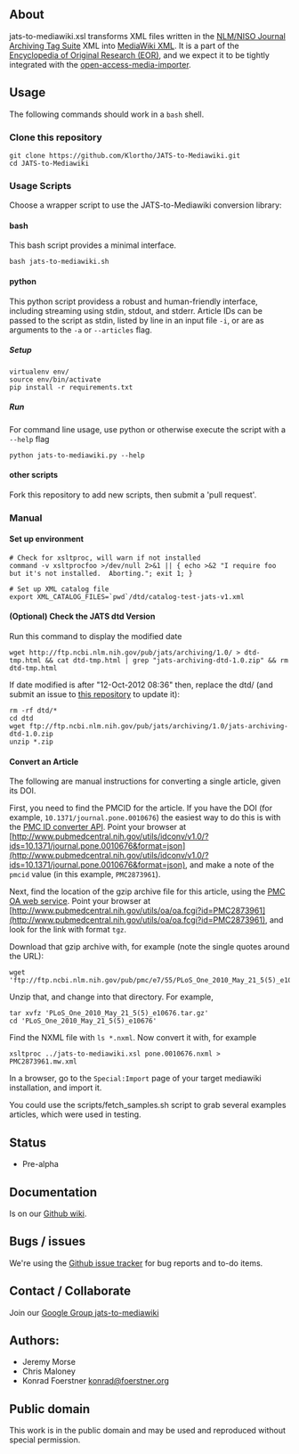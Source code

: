 ## About

jats-to-mediawiki.xsl transforms XML files written in the [NLM/NISO
Journal Archiving Tag Suite][1] XML into [MediaWiki XML][3]. It is a
part of the [Encyclopedia of Original Research (EOR)][4], and we expect
it to be tightly integrated with the [open-access-media-importer][5].

[1]: http://jats.nlm.nih.gov/

[3]: http://www.mediawiki.org/xml/export-0.6/

[4]: http://en.wikiversity.org/wiki/User:OpenScientist/Open_grant_writing_-_Encyclopaedia_of_original_research

[5]: http://en.wikiversity.org/wiki/User:OpenScientist/Open_grant_writing/Wissenswert_2011/Documentation

## Usage

The following commands should work in a `bash` shell.

### Clone this repository
```
git clone https://github.com/Klortho/JATS-to-Mediawiki.git
cd JATS-to-Mediawiki
```

### Usage Scripts

Choose a wrapper script to use the JATS-to-Mediawiki conversion library:

#### bash
This bash script provides a minimal interface.

`bash jats-to-mediawiki.sh`

#### python
This python script providess a robust and human-friendly interface, including streaming using stdin, stdout, and stderr. Article IDs can be passed to the script as stdin, listed by line in an input file `-i`, or are as arguments to the `-a` or `--articles` flag.

##### Setup

```
virtualenv env/
source env/bin/activate
pip install -r requirements.txt
```

##### Run

For command line usage, use python or otherwise execute the script with a `--help` flag

```
python jats-to-mediawiki.py --help
```

#### other scripts
Fork this repository to add new scripts, then submit a 'pull request'.


### Manual

#### Set up environment
```
# Check for xsltproc, will warn if not installed
command -v xsltprocfoo >/dev/null 2>&1 || { echo >&2 "I require foo but it's not installed.  Aborting."; exit 1; }

# Set up XML catalog file
export XML_CATALOG_FILES=`pwd`/dtd/catalog-test-jats-v1.xml
```

#### (Optional) Check the JATS dtd Version

Run this command to display the modified date

```
wget http://ftp.ncbi.nlm.nih.gov/pub/jats/archiving/1.0/ > dtd-tmp.html && cat dtd-tmp.html | grep "jats-archiving-dtd-1.0.zip" && rm dtd-tmp.html
```

If date modified is after "12-Oct-2012 08:36" then, replace the dtd/ (and submit an issue to [this repository](https://github.com/Klortho/JATS-to-Mediawiki/issues/new) to update it):

```
rm -rf dtd/*
cd dtd
wget ftp://ftp.ncbi.nlm.nih.gov/pub/jats/archiving/1.0/jats-archiving-dtd-1.0.zip
unzip *.zip
```

#### Convert an Article
The following are manual instructions for converting a single article, given its DOI.

First, you need to find the PMCID for the article.  If you have the DOI (for example,
`10.1371/journal.pone.0010676`) the easiest way to do this is with the [PMC ID converter
API](http://www.ncbi.nlm.nih.gov/pmc/tools/id-converter-api/).  Point your browser at
[http://www.pubmedcentral.nih.gov/utils/idconv/v1.0/?ids=10.1371/journal.pone.0010676&format=json](http://www.pubmedcentral.nih.gov/utils/idconv/v1.0/?ids=10.1371/journal.pone.0010676&format=json),
and make a note of the `pmcid` value (in this example, `PMC2873961`).

Next, find the location of the gzip archive file for this article, using the [PMC OA web
service](http://www.ncbi.nlm.nih.gov/pmc/tools/oa-service/).  Point your browser at
[http://www.pubmedcentral.nih.gov/utils/oa/oa.fcgi?id=PMC2873961](http://www.pubmedcentral.nih.gov/utils/oa/oa.fcgi?id=PMC2873961), and look for the link with
format `tgz`.

Download that gzip archive with, for example (note the single quotes around the URL):

```
wget 'ftp://ftp.ncbi.nlm.nih.gov/pub/pmc/e7/55/PLoS_One_2010_May_21_5(5)_e10676.tar.gz'
```

Unzip that, and change into that directory.  For example,

```
tar xvfz 'PLoS_One_2010_May_21_5(5)_e10676.tar.gz'
cd 'PLoS_One_2010_May_21_5(5)_e10676'
```

Find the NXML file with `ls *.nxml`.  Now convert it with, for example

```
xsltproc ../jats-to-mediawiki.xsl pone.0010676.nxml > PMC2873961.mw.xml
```

In a browser, go to the `Special:Import` page of your target mediawiki installation, and import it.

You could use the scripts/fetch_samples.sh script to grab several examples
articles, which were used in testing.

## Status

* Pre-alpha

## Documentation

Is on our [Github wiki](https://github.com/Klortho/JATS-to-Mediawiki/wiki).

## Bugs / issues

We're using the [Github issue tracker](https://github.com/Klortho/JATS-to-Mediawiki/issues)
for bug reports and to-do items.

## Contact / Collaborate

Join our [Google Group jats-to-mediawiki](https://groups.google.com/d/forum/jats-to-mediawiki)

## Authors:

* Jeremy Morse
* Chris Maloney
* Konrad Foerstner <konrad@foerstner.org>

## Public domain

This work is in the public domain and may be used and reproduced without
special permission.
